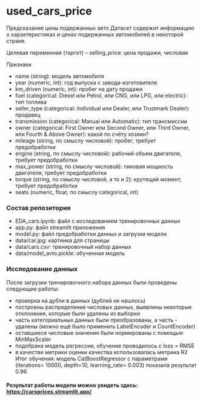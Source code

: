 # used_cars_price
Предсказание цены подержанных авто
Датасет содержит информацию о характеристиках и ценах подержанных автомобилей в некоторой стране.

Целевая переменная (таргет) – selling_price: цена продажи, числовая

Признаки
- name (string): модель автомобиля
- year (numeric, int): год выпуска с завода-изготовителя
- km_driven (numeric, int): пробег на дату продажи
- fuel (categorical: Diesel или Petrol, или CNG, или LPG, или electric): тип топлива
- seller_type (categorical: Individual или Dealer, или Trustmark Dealer): продавец
- transmission (categorical: Manual или Automatic): тип трансмиссии
- owner (categorical: First Owner или Second Owner, или Third Owner, или Fourth & Above Owner): какой по счёту хозяин?
- mileage (string, по смыслу числовой): пробег, требует предобработки
- engine (string, по смыслу числовой): рабочий объем двигателя, требует предобработки
- max_power (string, по смыслу числовой): пиковая мощность двигателя, требует предобработки
- torque (string, по смыслу числовой, а то и 2): крутящий момент, требует предобработки
- seats (numeric, float; по смыслу categorical, int)

### Состав репозитория
- EDA_cars.ipynb: файл с исследованием тренировочных данных
- app.py: файл streamlit приложения
- model.py: файл предобработки данных и загрузки модели
- data/car.jpg: картинка для страницы
- data/cars.csv: тренировочный набор данных
- data/model_avto.pickle: обученная модель 

### Исследование данных
После загрузки тренировочного набора данных были проведены следующие работы:
- проверка на дубли в данных (дублей не нашлось)
- построены распределения числовых данных, выявлены некоторые отклонения, которые были удалены из выборки
- часть категориальных данных были преобразованы, а часть - удалены (можно ещё было применить LabelEncoder и CountEncoder)
- оставшиеся числовые значения были нормированы с помощью MinMaxScaler
- подобрана модель регрессии, обучение проводилось с loss = RMSE
- в качестве метрики оценки качества использовалась метрика R2
Итог обучения: модель CatBoostRegressor с параметрами (iterations= 10000, depth=10, learning_rate= 0.003) 
показала результат 0.96

#### Результат работы модели можно увидеть здесь: https://carsprices.streamlit.app/
